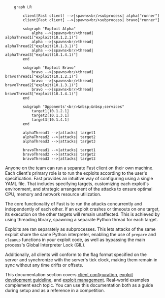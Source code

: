 ``` mermaid
    graph LR

        client[Fast client] -->|spawns<br/>subprocess| alpha["runner"]
        client[Fast client] -->|spawns<br/>subprocess| bravo["runner"]

        subgraph "Exploit Alpha"
            alpha -->|spawns<br/>thread| alphaThread1["exploit(10.1.2.1)"]
            alpha -->|spawns<br/>thread| alphaThread2["exploit(10.1.3.1)"]
            alpha -->|spawns<br/>thread| alphaThread3["exploit(10.1.4.1)"]
        end

        subgraph "Exploit Bravo"
            bravo -->|spawns<br/>thread| bravoThread1["exploit(10.1.2.1)"]
            bravo -->|spawns<br/>thread| bravoThread2["exploit(10.1.3.1)"]
            bravo -->|spawns<br/>thread| bravoThread3["exploit(10.1.4.1)"]
        end

        subgraph "Opponents'<br/>&nbsp;&nbsp;services"
            target1[10.1.2.1]
            target2[10.1.3.1]
            target3[10.1.4.1]
        end

        alphaThread1 -->|attacks| target1
        alphaThread2 -->|attacks| target2
        alphaThread3 -->|attacks| target3

        bravoThread1 -->|attacks| target1
        bravoThread2 -->|attacks| target2
        bravoThread3 -->|attacks| target3
```

Anyone on the team can run a separate Fast client on their own machine. Each client's primary role is to run the exploits according to the user's specification. Fast provides an intuitive way of configuring using a single YAML file. That includes specifying targets, customizing each exploit's environment, and strategic arrangement of the attacks to ensure optimal CPU, memory and network resource utilization.

The core functionality of Fast is to run the attacks concurrently and independently of each other. If an exploit crashes or timeouts on one target, its execution on the other targets will remain unaffected. This is achieved by using threading library, spawning a separate Python thread for each target. 

Exploits are ran separately as subprocesses. This lets attacks of the same exploit share the same Python interpreter, enabling the use of `prepare` and `cleanup` functions in your exploit code, as well as bypassing the main process's Global Interpreter Lock (GIL).

Additionally, all clients will conform to the flag format specified on the server and synchronize with the server's tick clock, making them remain in sync without any time drifts or offsets.

This documentation section covers [client configuration](configuration.md), [exploit development guideline](exploit-guideline.md), and [exploit management](exploit-management.md). Real-world examples complement each topic. You can use this documentation both as a guide during setup and as a reference in a competition.